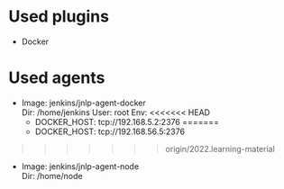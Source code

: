 # Used plugins
 - Docker

# Used agents
- Image: jenkins/jnlp-agent-docker<br>
  Dir: /home/jenkins
  User: root
  Env:
<<<<<<< HEAD
    - DOCKER_HOST: tcp://192.168.5.2:2376
=======
    - DOCKER_HOST: tcp://192.168.56.5:2376
>>>>>>> origin/2022.learning-material

- Image: jenkins/jnlp-agent-node<br>
  Dir: /home/node